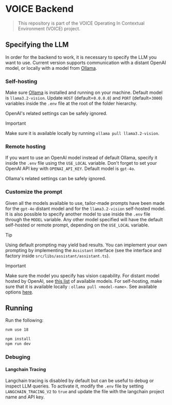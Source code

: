 # VOICE Backend
> This repository is part of the VOICE Operating In Contextual Environment (VOICE) project.  



## Specifying the LLM  
In order for the backend to work, it is necessary to specify the LLM you want to use. 
Current version supports communication with a distant OpenAI model, or locally with a model from [Ollama](https://ollama.com/).

### Self-hosting
Make sure [Ollama](https://github.com/ollama/ollama/releases/) is installed and running on your machine. Default model is `llama3.2-vision`.
Update `HOST` (default=`0.0.0.0`) and `PORT` (default=`3000`) variables inside the `.env` file at the root of the folder hierarchy. 

OpenAI's related settings can be safely ignored.

> [!IMPORTANT] 
> Make sure it is available locally by running `ollama pull llama3.2-vision`.

### Remote hosting 
If you want to use an OpenAI model instead of default Ollama, specify it inside the `.env` file using the `USE_LOCAL` variable. Don't forget to set your OpenAI API key with `OPENAI_API_KEY`. Default model is `gpt-4o`.

Ollama's related settings can be safely ignored.

### Customize the prompt
Given all the models available to use, tailor-made prompts have been made for the `gpt-4o` distant model and for the `llama3.2-vision` self-hosted model.
It is also possible to specify another model to use inside the `.env` file through the `MODEL` variable.
Any other model specified will have the default self-hosted or remote prompt, depending on the `USE_LOCAL` variable.  

> [!TIP]
> Using default prompting may yield bad results. 
> You can implement your own prompting by implementing the `Assistant` interface (see the interface and factory inside `src/libs/assistant/assistant.ts`). 

> [!IMPORTANT]  
> Make sure the model you specify has vision capability. For distant model hosted by OpenAI, see [this list](https://platform.openai.com/docs/models) of available models. For self-hosting, make sure that it is available locally : `ollama pull <model-name>`. See available options [here](https://ollama.com/search?c=vision).

## Running

Run the following: 
```bash
nvm use 18

npm install 
npm run dev
```

### Debuging 

#### Langchain Tracing
Langchain tracing is disabled by default but can be useful to debug or inspect LLM queries.
To activate it, modify the `.env` file by setting `LANGCHAIN_TRACING_V2` to `true` and update the file with the langchain project name and API key. 
